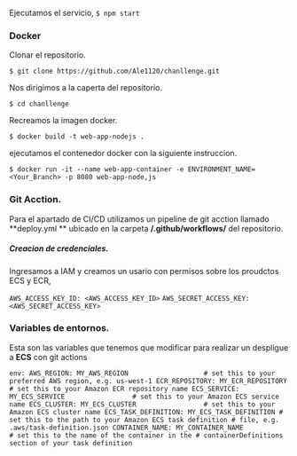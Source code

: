 Ejecutamos el servicio,
`$ npm start`

### Docker
Clonar el repositorio.

`$ git clone https://github.com/Ale1120/chanllenge.git`

Nos dirigimos a la caperta del repositorio.

`$ cd chanllenge`

Recreamos la imagen docker.

`$ docker build -t web-app-nodejs .`

ejecutamos el contenedor docker con la siguiente instruccion.

`$ docker run -it --name web-app-container -e ENVIRONMENT_NAME=<Your_Branch> -p 8080 web-app-node,js`

### Git Acction.
Para el apartado de CI/CD utilizamos un pipeline de git acction llamado **deploy.yml
** ubicado en la carpeta **/.github/workflows/** del repositorio.

##### Creacion de credenciales.
Ingresamos a IAM y creamos un usario con permisos sobre los proudctos ECS y ECR,


`AWS_ACCESS_KEY_ID: <AWS_ACCESS_KEY_ID>`
`AWS_SECRET_ACCESS_KEY: <AWS_SECRET_ACCESS_KEY>`

### Variables de entornos.

Esta son las variables que tenemos que modificar para realizar un despligue a **ECS** con git actions


`env:
  AWS_REGION: MY_AWS_REGION                   # set this to your preferred AWS region, e.g. us-west-1
  ECR_REPOSITORY: MY_ECR_REPOSITORY           # set this to your Amazon ECR repository name
  ECS_SERVICE: MY_ECS_SERVICE                 # set this to your Amazon ECS service name
  ECS_CLUSTER: MY_ECS_CLUSTER                 # set this to your Amazon ECS cluster name
  ECS_TASK_DEFINITION: MY_ECS_TASK_DEFINITION # set this to the path to your Amazon ECS task definition
                                               # file, e.g. .aws/task-definition.json
  CONTAINER_NAME: MY_CONTAINER_NAME           # set this to the name of the container in the
                                               # containerDefinitions section of your task definition
`